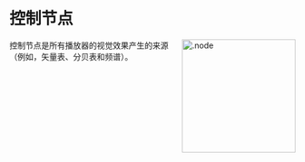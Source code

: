 # 控制节点

<img align="right" style="margin-left: 8px;" src="https://cdn.discordapp.com/attachments/667464431562653706/1052196096467812392/master_node.png" alt=".node" width="200"/>

控制节点是所有播放器的视觉效果产生的来源（例如，矢量表、分贝表和频谱）。

